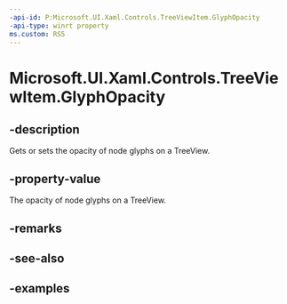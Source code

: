 ```yaml
---
-api-id: P:Microsoft.UI.Xaml.Controls.TreeViewItem.GlyphOpacity
-api-type: winrt property
ms.custom: RS5
---
```

<!-- Property syntax.
public double GlyphOpacity { get;  set; }
-->

# Microsoft.UI.Xaml.Controls.TreeViewItem.GlyphOpacity


## -description

Gets or sets the opacity of node glyphs on a TreeView.


## -property-value

The opacity of node glyphs on a TreeView.


## -remarks


## -see-also


## -examples



